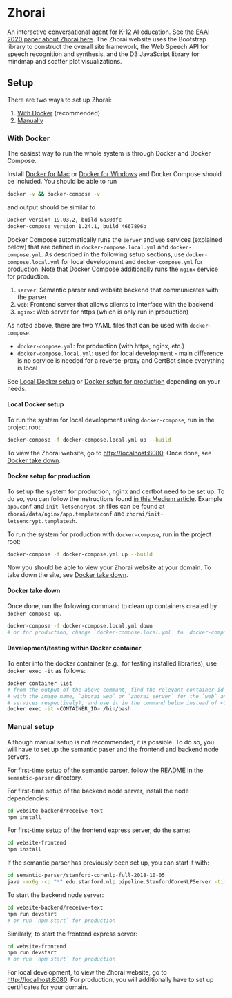 # Zhorai
An interactive conversational agent for K-12 AI education. See the [EAAI 2020 paper about Zhorai here](https://uploads-ssl.webflow.com/5e388f0cc3c41617d66719d8/5e432a7280e474409a4c2e83_EAAI-LinP.27.pdf). The Zhorai website uses the Bootstrap library to construct the overall site framework, the Web Speech API for speech recognition and synthesis, and the D3 JavaScript library for mindmap and scatter plot visualizations.

## Setup
There are two ways to set up Zhorai:
1. [With Docker](#with-docker) (recommended)
2. [Manually](#manual-setup)

### With Docker
The easiest way to run the whole system is through Docker and Docker Compose.

Install [Docker for Mac](https://docs.docker.com/docker-for-mac/install/) or [Docker for Windows](https://docs.docker.com/docker-for-windows/install/) and Docker Compose should be included. You should be able to run
```bash
docker -v && docker-compose -v
```
and output should be similar to
```bash
Docker version 19.03.2, build 6a30dfc
docker-compose version 1.24.1, build 4667896b
```

Docker Compose automatically runs the `server`  and `web`  services (explained below) that are defined in `docker-compose.local.yml` and `docker-compose.yml`. As described in the following setup sections, use `docker-compose.local.yml` for local development and `docker-compose.yml` for production. Note that Docker Compose additionally runs the `nginx` service for production.
1. `server`: Semantic parser and website backend that communicates with the parser
2. `web`: Frontend server that allows clients to interface with the backend
3. `nginx`: Web server for https (which is only run in production)

As noted above, there are two YAML files that can be used with `docker-compose`:
- `docker-compose.yml`: for production (with https, nginx, etc.)
- `docker-compose.local.yml`: used for local development - main difference is no service is needed for a reverse-proxy and CertBot since everything is local

See [Local Docker setup](#local-docker-setup) or [Docker setup for production](#docker-setup-for-production) depending on your needs.

#### Local Docker setup
To run the system for local development using `docker-compose`, run in the project root:
```bash
docker-compose -f docker-compose.local.yml up --build
```

To view the Zhorai website, go to [http://localhost:8080](http://localhost:8080). Once done, see [Docker take down](#docker-take-down).

#### Docker setup for production
To set up the system for production, nginx and certbot need to be set up. To do so, you can follow the instructions found [in this Medium article](https://medium.com/@pentacent/nginx-and-lets-encrypt-with-docker-in-less-than-5-minutes-b4b8a60d3a71). Example `app.conf` and `init-letsencrypt.sh` files can be found at `zhorai/data/nginx/app.templateconf` and `zhorai/init-letsencrypt.templatesh`.

To run the system for production with `docker-compose`, run in the project root:
```bash
docker-compose -f docker-compose.yml up --build
```

Now you should be able to view your Zhorai website at your domain. To take down the site, see [Docker take down](#docker-take-down).

#### Docker take down
Once done,<!-- after stopping or pausing the process (e.g., ctrl+c, ctrl+z),--> run the following command to clean up containers created by `docker-compose up`.

```bash
docker-compose -f docker-compose.local.yml down
# or for production, change `docker-compose.local.yml` to `docker-compose.yml`
```

#### Development/testing within Docker container
To enter into the docker container (e.g., for testing installed libraries), use `docker exec -it` as follows:
```bash
docker container list
# from the output of the above commant, find the relevant container id (associated 
# with the image name, `zhorai_web` or `zhorai_server` for the `web` and `server` 
# services respectively), and use it in the command below instead of <CONTAINER_ID>
docker exec -it <CONTAINER_ID> /bin/bash
```

### Manual setup
Although manual setup is not recommended, it is possible. To do so, you will have to set up the semantic paser and the frontend and backend node servers.

For first-time setup of the semantic parser, follow the [README](https://github.com/jessvb/zhorai/blob/master/semantic-parser/README.md) in the `semantic-parser` directory.

For first-time setup of the backend node server, install the node dependencies:
```bash
cd website-backend/receive-text
npm install
```

For first-time setup of the frontend express server, do the same:
```bash
cd website-frontend
npm install
```

If the semantic parser has previously been set up, you can start it with:
```bash
cd semantic-parser/stanford-corenlp-full-2018-10-05
java -mx6g -cp "*" edu.stanford.nlp.pipeline.StanfordCoreNLPServer -timeout 5000
```

To start the backend node server:
```bash
cd website-backend/receive-text
npm run devstart
# or run `npm start` for production
```

Similarly, to start the frontend express server:
```bash
cd website-frontend
npm run devstart
# or run `npm start` for production
```

For local development, to view the Zhorai website, go to [http://localhost:8080](http://localhost:8080). For production, you will additionally have to set up certificates for your domain.
